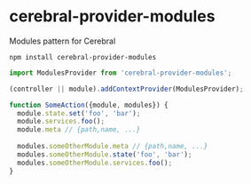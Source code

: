 # cerebral-provider-modules
Modules pattern for Cerebral

`npm install cerebral-provider-modules`

```js
import ModulesProvider from 'cerebral-provider-modules';

(controller || module).addContextProvider(ModulesProvider);
```

```js
function SomeAction({module, modules}) {
  module.state.set('foo', 'bar');
  module.services.foo();
  module.meta // {path,name, ...}
  
  modules.someOtherModule.meta // {path,name, ...}
  modules.someOtherModule.state('foo', 'bar');
  modules.someOtherModule.services.foo();
}
```
